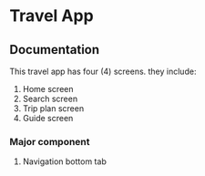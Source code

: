 # Travel App

## Documentation

This travel app has four (4) screens. they include:

1. Home screen
2. Search screen
3. Trip plan screen
4. Guide screen

### Major component
1. Navigation bottom tab

###